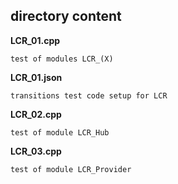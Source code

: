 ## directory content

**LCR_01.cpp**
```
test of modules LCR_(X)
```

**LCR_01.json**
```
transitions test code setup for LCR
```

**LCR_02.cpp**
```
test of module LCR_Hub
```

**LCR_03.cpp**
```
test of module LCR_Provider
```
